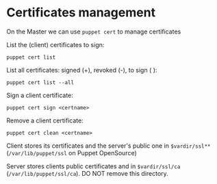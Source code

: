# Certificates management

  On the Master we can use ```puppet cert``` to manage certificates

  List the (client) certificates to sign:

    puppet cert list

  List all certificates: signed (+), revoked (-), to sign ( ):

    puppet cert list --all

  Sign a client certificate:

    puppet cert sign <certname>

  Remove a client certificate:

    puppet cert clean <certname>

  Client stores its certificates and the server's public one in ```$vardir/ssl**``` (```/var/lib/puppet/ssl``` on Puppet OpenSource)

  Server stores clients public certificates and in ```$vardir/ssl/ca``` (```/var/lib/puppet/ssl/ca```). DO NOT remove this directory.
